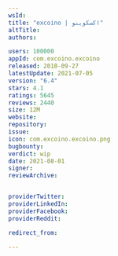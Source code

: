 ```yaml
---
wsId: 
title: "excoino | اکسکوینو"
altTitle: 
authors:

users: 100000
appId: com.excoino.excoino
released: 2018-09-27
latestUpdate: 2021-07-05
version: "6.4"
stars: 4.1
ratings: 5645
reviews: 2440
size: 12M
website: 
repository: 
issue: 
icon: com.excoino.excoino.png
bugbounty: 
verdict: wip
date: 2021-08-01
signer: 
reviewArchive:


providerTwitter: 
providerLinkedIn: 
providerFacebook: 
providerReddit: 

redirect_from:

---
```



